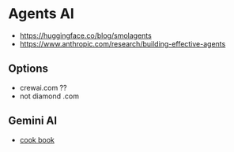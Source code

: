 # Agents AI

* https://huggingface.co/blog/smolagents
* https://www.anthropic.com/research/building-effective-agents

## Options

* crewai.com ??
* not diamond .com 

## Gemini AI

* [cook book](https://github.com/google-gemini/cookbook)

  

